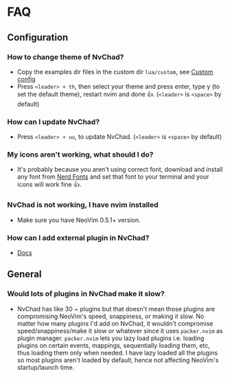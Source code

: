 # FAQ

## Configuration

### How to change theme of NvChad?

- Copy the examples dir files in the custom dir `lua/custom`, see [Custom config](config/Custom%20config) 
- Press `<leader> + th`, then select your theme and press enter, type y (to set the default theme), restart nvim and done 👍. (`<leader>` is `<space>` by default)

### How can I update NvChad?

- Press `<leader> + uu`, to update NvChad. (`<leader>` is `<space>` by default)

### My icons aren't working, what should I do?

- It's probably because you aren't using correct font, download and install any font from [Nerd Fonts](https://www.nerdfonts.com/font-downloads) and set that font to your terminal and your icons will work fine 👍.

### NvChad is not working, I have nvim installed

- Make sure you have NeoVim 0.5.1+ version.

### How can I add external plugin in NvChad?

- [Docs](config/Custom%20config#add-new-plugins)

## General

### Would lots of plugins in NvChad make it slow?

- NvChad has like 30 ~ plugins but that doesn't mean those plugins are compromising NeoVim's speed, snappiness, or making it slow. No matter how many plugins I'd add on NvChad, it wouldn't compromise speed/snappiness/make it slow or whatever since it uses `packer.nvim` as plugin manager. `packer.nvim` lets you lazy load plugins i.e. loading plugins on certain events, mappings, sequentially loading them, etc, thus loading them only when needed. I have lazy loaded all the plugins so most plugins aren't loaded by default, hence not affecting NeoVim's startup/launch time.
